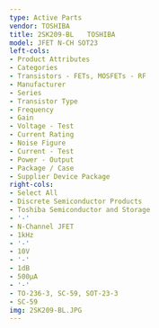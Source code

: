 ```yaml
---
type: Active Parts
vendor: TOSHIBA
title: 2SK209-BL　　TOSHIBA
model: JFET N-CH SOT23
left-cols:
- Product Attributes
- Categories
- Transistors - FETs, MOSFETs - RF
- Manufacturer
- Series
- Transistor Type
- Frequency
- Gain
- Voltage - Test
- Current Rating
- Noise Figure
- Current - Test
- Power - Output
- Package / Case
- Supplier Device Package
right-cols:
- Select All
- Discrete Semiconductor Products
- Toshiba Semiconductor and Storage
- '-'
- N-Channel JFET
- 1kHz
- '-'
- 10V
- '-'
- 1dB
- 500µA
- '-'
- TO-236-3, SC-59, SOT-23-3
- SC-59
img: 2SK209-BL.JPG
---
```

